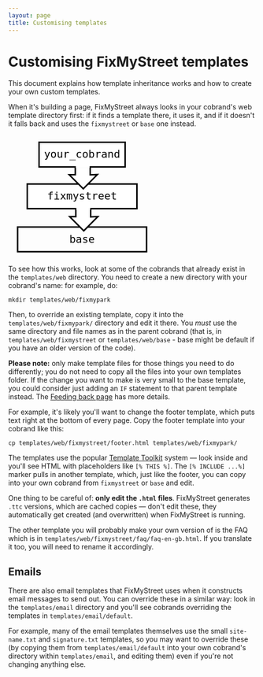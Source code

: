```yaml
---
layout: page
title: Customising templates
---
```


# Customising FixMyStreet templates

<p class="lead">This document explains how template inheritance works
and how to create your own custom templates.</p>

When it's building a page, FixMyStreet always looks in your cobrand's web
template directory first: if it finds a template there, it uses it, and if it
doesn't it falls back and uses the `fixmystreet` or `base` one instead.

  <svg width="300" height="250" xmlns="http://www.w3.org/2000/svg">
   <g>
    <g id="fms-template-stack">
     <g id="fms_template_base">
      <rect stroke="#000000" fill-opacity="0" id="svg_1" height="50.185915" width="262" y="187.829577" x="19" stroke-width="3" fill="#000000"/>
      <text stroke="#000000" transform="matrix(0.738028 0 0 0.738028 5.23944 6.41831)" xml:space="preserve" text-anchor="middle" font-family="Monospace" font-size="29" id="svg_2" y="288.805344" x="196.145038" stroke-width="0" fill="#000000">base</text>
     </g>
     <g id="fms-template-fixmystreet">
      <path stroke="#000000" id="svg_23" d="m137.22908,122.26178l0,44.606094l-12.435646,0l28.656044,28.656036l28.656036,-28.926376l-14.598358,0.54068l0,-45.146774l-30.278076,0.27034z" stroke-linecap="null" stroke-linejoin="null" stroke-dasharray="null" stroke-width="3" fill="#ffffff"/>
      <rect stroke="#000000" id="svg_8" height="50.185915" width="222.884508" y="100.373239" x="38.557748" stroke-width="3" fill="#ffffff"/>
      <text stroke="#000000" transform="matrix(0.738028 0 0 0.738028 5.23944 6.41831)" xml:space="preserve" text-anchor="middle" font-family="Monospace" font-size="29" id="svg_13" y="170.305344" x="196.145042" stroke-linecap="null" stroke-linejoin="null" stroke-dasharray="null" stroke-width="0" fill="#000000">fixmystreet</text>
      <rect stroke="#000000" id="svg_24" stroke-opacity="0" height="5.660965" width="28.055539" y="147.584084" x="138.357609" stroke-linecap="null" stroke-linejoin="null" stroke-dasharray="null" stroke-width="3" fill="#ffffff"/>
     </g>
     <g id="fms-template-cobrand">
      <path stroke="#000000" id="svg_18" d="m136.165344,36.887947l0,44.606102l-12.435638,0l28.656036,28.656036l28.656052,-28.926376l-14.598373,0.54068l0,-45.146778l-30.278076,0.270336z" stroke-linecap="null" stroke-linejoin="null" stroke-dasharray="null" stroke-width="3" fill="#ffffff"/>
      <rect stroke="#000000" id="svg_11" height="50.185915" width="174.91267" y="15.5" x="62.543663" stroke-width="3" fill="#ffffff"/>
      <text stroke="#000000" transform="matrix(0.738028 0 0 0.738028 5.23944 6.41831)" xml:space="preserve" text-anchor="middle" font-family="Monospace" font-size="29" id="svg_14" y="55.305344" x="196.145046" stroke-linecap="null" stroke-linejoin="null" stroke-dasharray="null" stroke-width="0" fill="#000000">your_cobrand</text>
      <rect stroke="#000000" stroke-opacity="0" id="svg_19" height="5.660965" width="28.055539" y="62.210247" x="137.293877" stroke-linecap="null" stroke-linejoin="null" stroke-dasharray="null" stroke-width="3" fill="#ffffff"/>
     </g>
    </g>
   </g>
  </svg>

To see how this works, look at some of the cobrands that already exist in the
`templates/web` directory. You need to create a new directory with your
cobrand's name: for example, do:

    mkdir templates/web/fixmypark

Then, to override an existing template, copy it into the
`templates/web/fixmypark/` directory and edit it there. You *must* use the
same directory and file names as in the parent cobrand (that is, in
`templates/web/fixmystreet` or `templates/web/base` - base might be default if
you have an older version of the code).

<div class="attention-box">
    <strong>Please note:</strong> only make template files for those things you
    need to do differently; you do not need to copy all the files into your own
    templates folder. If the change you want to make is very small to the
    base template, you could consider just adding an <code>IF</code>
    statement to that parent template instead. The
    <a href="/feeding-back/">Feeding back page</a> has more details.
</div>

For example, it's likely you'll want to change the footer template, which puts
text right at the bottom of every page. Copy the footer template into your
cobrand like this:

    cp templates/web/fixmystreet/footer.html templates/web/fixmypark/

The templates use the popular <a
href="http://www.template-toolkit.org">Template Toolkit</a> system &mdash; look
inside and you'll see HTML with placeholders like `[% THIS %]`. The `[% INCLUDE
...%]` marker pulls in another template, which, just like the footer, you can
copy into your own cobrand from `fixmystreet` or `base` and edit.

<div class="attention-box warning">
    One thing to be careful of: <strong>only edit the <code>.html</code> files</strong>. FixMyStreet
    generates <code>.ttc</code> versions, which are cached copies &mdash; don't edit these, they
    automatically get created (and overwritten) when FixMyStreet is running.
</div>

The other template you will probably make your own version of is the FAQ which
is in `templates/web/fixmystreet/faq/faq-en-gb.html`. If you translate it too,
you will need to rename it accordingly.

## Emails

There are also email templates that FixMyStreet uses when it constructs email
messages to send out. You can override these in a similar way: look in the
`templates/email` directory and you'll see cobrands overriding the templates in
`templates/email/default`.

For example, many of the email templates themselves use the small
`site-name.txt` and `signature.txt` templates, so you may want to override
these (by copying them from `templates/email/default` into your own cobrand's
directory within `templates/email`, and editing them) even if you're not
changing anything else.

